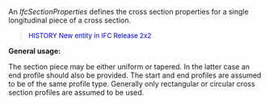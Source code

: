 An _IfcSectionProperties_ defines the cross section properties for a single longitudinal piece of a cross section.

> <font color="#0000FF" size="-1"> HISTORY New entity in IFC
		Release 2x2 </font>

**General usage:**

The section piece may be either uniform or tapered. In the latter case an end profile should also be provided. The start and end profiles are assumed to be of the same profile type. Generally only rectangular or circular cross section profiles are assumed to be used.